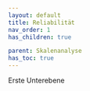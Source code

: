 ```yaml
---
layout: default
title: Reliabilität
nav_order: 1
has_children: true

parent: Skalenanalyse
has_toc: true
---
```


Erste Unterebene
